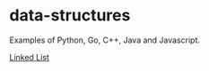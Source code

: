 # data-structures

Examples of Python, Go, C++, Java and Javascript.

[Linked List](https://luisespino.github.io/data-structures/lineal-structures/javascript/list.html)

